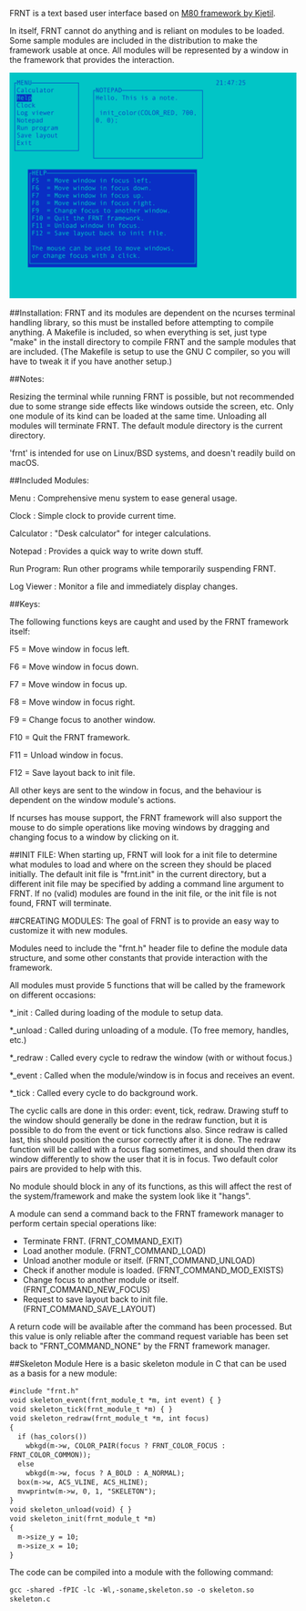 FRNT is a text based user interface based on [M80 framework by Kjetil](http://kobolt.dyndns.org/infocenter/index.php?article=7).

In itself, FRNT cannot do anything
and is reliant on modules to be loaded. Some sample modules are included in the
distribution to make the framework usable at once. All modules will be
represented by a window in the framework that provides the interaction.

![](frnt.png)

##Installation:
FRNT and its modules are dependent on the ncurses terminal handling library, so
this must be installed before attempting to compile anything. A Makefile is
included, so when everything is set, just type "make" in the install directory
to compile FRNT and the sample modules that are included.
(The Makefile is setup to use the GNU C compiler, so you will have to tweak
it if you have another setup.)


##Notes:

Resizing the terminal while running FRNT is possible, but not recommended due to
some strange side effects like windows outside the screen, etc.
Only one module of its kind can be loaded at the same time.
Unloading all modules will terminate FRNT.
The default module directory is the current directory.

'frnt' is intended for use on Linux/BSD systems, and doesn't readily build on macOS.

##Included Modules:

Menu       : Comprehensive menu system to ease general usage.

Clock      : Simple clock to provide current time.

Calculator : "Desk calculator" for integer calculations.

Notepad    : Provides a quick way to write down stuff.

Run Program: Run other programs while temporarily suspending FRNT.

Log Viewer : Monitor a file and immediately display changes.


##Keys:

The following functions keys are caught and used by the FRNT framework itself:

F5 =  Move window in focus left.

F6 =  Move window in focus down.

F7 =  Move window in focus up.

F8 =  Move window in focus right.

F9 =  Change focus to another window.

F10 = Quit the FRNT framework.

F11 = Unload window in focus.

F12 = Save layout back to init file.

All other keys are sent to the window in focus, and the behaviour is
dependent on the window module's actions.

If ncurses has mouse support, the FRNT framework will also support the mouse
to do simple operations like moving windows by dragging and changing focus
to a window by clicking on it.



##INIT FILE:
When starting up, FRNT will look for a init file to determine what modules to
load and where on the screen they should be placed initially. The default init
file is "frnt.init" in the current directory, but a different init file may
be specified by adding a command line argument to FRNT. If no (valid) modules
are found in the init file, or the init file is not found, FRNT will terminate.



##CREATING MODULES:
The goal of FRNT is to provide an easy way to customize it with new modules.

Modules need to include the "frnt.h" header file to define the module data
structure, and some other constants that provide interaction with the framework.

All modules must provide 5 functions that will be called by the framework on
different occasions:

*_init   : Called during loading of the module to setup data.

*_unload : Called during unloading of a module. (To free memory, handles, etc.)

*_redraw : Called every cycle to redraw the window (with or without focus.)

*_event  : Called when the module/window is in focus and receives an event.

*_tick   : Called every cycle to do background work.

The cyclic calls are done in this order: event, tick, redraw.
Drawing stuff to the window should generally be done in the redraw function,
but it is possible to do from the event or tick functions also. Since redraw
is called last, this should position the cursor correctly after it is done.
The redraw function will be called with a focus flag sometimes, and should then
draw its window differently to show the user that it is in focus. Two default
color pairs are provided to help with this.

No module should block in any of its functions, as this will affect the rest
of the system/framework and make the system look like it "hangs".

A module can send a command back to the FRNT framework manager to perform certain
special operations like:

- Terminate FRNT.                            (FRNT_COMMAND_EXIT)
- Load another module.                      (FRNT_COMMAND_LOAD)
- Unload another module or itself.          (FRNT_COMMAND_UNLOAD)
- Check if another module is loaded.        (FRNT_COMMAND_MOD_EXISTS)
- Change focus to another module or itself. (FRNT_COMMAND_NEW_FOCUS)
- Request to save layout back to init file. (FRNT_COMMAND_SAVE_LAYOUT)

A return code will be available after the command has been processed. But this
value is only reliable after the command request variable has been set back to
"FRNT_COMMAND_NONE" by the FRNT framework manager.


##Skeleton Module
Here is a basic skeleton module in C that can be used as a basis for a
new module:

	#include "frnt.h"
	void skeleton_event(frnt_module_t *m, int event) { }
	void skeleton_tick(frnt_module_t *m) { }
	void skeleton_redraw(frnt_module_t *m, int focus)
	{
	  if (has_colors())
	    wbkgd(m->w, COLOR_PAIR(focus ? FRNT_COLOR_FOCUS : FRNT_COLOR_COMMON));
	  else
	    wbkgd(m->w, focus ? A_BOLD : A_NORMAL);
	  box(m->w, ACS_VLINE, ACS_HLINE);
	  mvwprintw(m->w, 0, 1, "SKELETON");
	}
	void skeleton_unload(void) { }
	void skeleton_init(frnt_module_t *m)
	{
	  m->size_y = 10;
	  m->size_x = 10;
	}

The code can be compiled into a module with the following command:

    gcc -shared -fPIC -lc -Wl,-soname,skeleton.so -o skeleton.so skeleton.c

